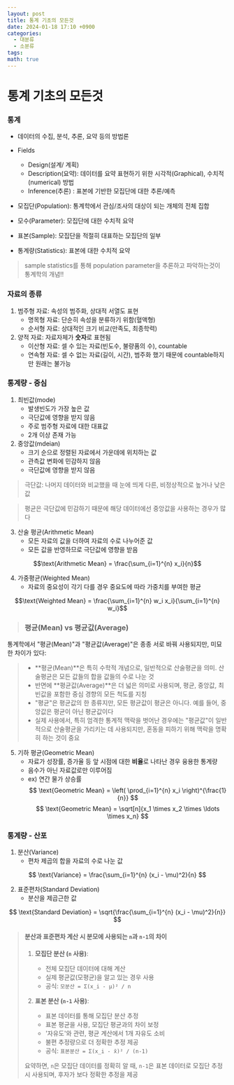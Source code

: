 ```yaml
---
layout: post
title: 통계 기초의 모든것
date: 2024-01-18 17:10 +0900
categories:
  - 대분류
  - 소분류
tags: 
math: true
---
```


# 통계 기초의 모든것

### 통계
- 데이터의 수집, 분석, 추론, 요약 등의 방법론
- Fields
	- Design(설계/ 계획)
	- Description(요약): 데이터를 요약 표현하기 위한 시각적(Graphical), 수치적(numerical) 방법
	- Inference(추론) : 표본에 기반한 모집단에 대한 추론/예측


- 모집단(Population): 통계학에서 관심/조사의 대상이 되는 개체의 전체 집합
- 모수(Parameter): 모집단에 대한 수치적 요약
- 표본(Sample): 모집단을 적절히 대표하는 모집단의 일부
- 통계량(Statistics): 표본에 대한 수치적 요약

> sample statistics를 통해 population parameter을 추론하고 파악하는것이 통계학의 개념!!

### 자료의 종류

1. 범주형 자료: 속성의 범주화, 상대적 서열도 표현
	- 명목형 자료: 단순히 속성을 분류하기 위함(혈액형)
	- 순서형 자료: 상대적인 크기 비교(만족도, 최종학력)
2. 양적 자료: 자료자체가 **숫자**로 표현됨
	- 이산형 자료: 셀 수 있는 자료(빈도수, 불량품의 수),  countable
	- 연속형 자료: 셀 수 없는 자료(길이, 시간), 범주화 했기 때문에 countable하지만 원래는 불가능


### 통계량 - 중심

1. 최빈값(mode)
	- 발생빈도가 가장 높은 값
	- 극단값에 영향을 받지 않음
	- 주로 범주형 자료에 대한 대표값
	- 2개 이상 존재 가능
2. 중앙값(mdeian)
	- 크기 순으로 정렬된 자료에서 가운데에 위치하는 값
	- 관측값 변화에 민감하지 않음
	- 극단값에 영향을 받지 않음

> 극단값: 나머지 데이터와 비교했을 때 눈에 띄게 다른, 비정상적으로 높거나 낮은 값

> 평균은 극단값에 민감하기 때문에 해당 데이터에선 중앙값을 사용하는 경우가 많다

3. 산술 평균(Arithmetic Mean)
	- 모든 자료의 값을 더하여 자료의 수로 나누어준 값
	- 모든 값을 반영하므로 극단값에 영향을 받음

$$\text{Arithmetic Mean} = \frac{\sum_{i=1}^{n} x_i}{n}$$

4. 가중평균(Weighted Mean)
	- 자료의 중요성이 각기 다를 경우 중요도에 따라 가중치를 부여한 평균

$$\text{Weighted Mean} = \frac{\sum_{i=1}^{n} w_i x_i}{\sum_{i=1}^{n} w_i}$$

> ### 평균(Mean) vs 평균값(Average)
>
통계학에서 "평균(Mean)"과 "평균값(Average)"은 종종 서로 바꿔 사용되지만, 미묘한 차이가 있다:
>
> - **평균(Mean)**은 특히 수학적 개념으로, 일반적으로 산술평균을 의미. 산술평균은 모든 값들의 합을 값들의 수로 나눈 것
> - 반면에 **평균값(Average)**은 더 넓은 의미로 사용되며, 평균, 중앙값, 최빈값을 포함한 중심 경향의 모든 척도를 지칭
> - "평균"은 평균값의 한 종류지만, 모든 평균값이 평균은 아니다. 예를 들어, 중앙값은 평균이 아닌 평균값이다
> - 실제 사용에서, 특히 엄격한 통계적 맥락을 벗어난 경우에는 "평균값"이 일반적으로 산술평균을 가리키는 데 사용되지만, 혼동을 피하기 위해 맥락을 명확히 하는 것이 중요


5. 기하 평균(Geometric Mean)
	- 자료가 성장률, 증가율 등 앞 시점에 대한 **비율**로 나타난 경우 융용한 통계량
	- 음수가 아닌 자료값로만 이루어짐
	- ex) 연간 물가 상승률
$$ \text{Geometric Mean} = \left( \prod_{i=1}^{n} x_i \right)^{\frac{1}{n}} $$
$$ \text{Geometric Mean} = \sqrt[n]{x_1 \times x_2 \times \ldots \times x_n} $$

### 통계량 - 산포

1. 분산(Variance)
	- 편차 제곱의 합을 자료의 수로 나눈 값

$$ \text{Variance} = \frac{\sum_{i=1}^{n} (x_i - \mu)^2}{n} $$

2. 표준편차(Standard Deviation)
	- 분산을 제곱근한 값

$$ \text{Standard Deviation} = \sqrt{\frac{\sum_{i=1}^{n} (x_i - \mu)^2}{n}} $$ 

> #### 분산과 표준편차 계산 시 분모에 사용되는 `n`과 `n-1`의 차이
> 
> 1. **모집단 분산 (`n` 사용)**:
>    - 전체 모집단 데이터에 대해 계산
>    - 실제 평균값(모평균)을 알고 있는 경우 사용
>    - 공식: `모분산 = Σ(x_i - μ)² / n`
> 
> 2. **표본 분산 (`n-1` 사용)**:
>    - 표본 데이터를 통해 모집단 분산 추정
>    - 표본 평균을 사용, 모집단 평균과의 차이 보정
>    - '자유도'와 관련, 평균 계산에서 1개 자유도 소비
>    - 불편 추정량으로 더 정확한 추정 제공
>    - 공식: `표본분산 = Σ(x_i - x̄)² / (n-1)`
> 
> 요약하면, `n`은 모집단 데이터를 정확히 알 때, `n-1`은 표본 데이터로 모집단 추정 시 사용되며, 후자가 보다 정확한 추정을 제공

